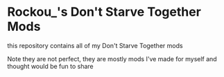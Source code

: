 # Rockou_'s Don't Starve Together Mods
this repository contains all of my Don't Starve Together mods

Note they are not perfect, they are mostly mods I've made for myself and thought would be fun to share
